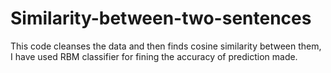 # Similarity-between-two-sentences




This code cleanses the data and then finds cosine similarity between them, I have used RBM classifier for fining the accuracy of prediction made.
